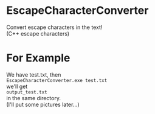 # EscapeCharacterConverter
Convert escape characters in the text!  
(C++ escape characters)
# For Example
We have test.txt, then  
`EscapeCharacterConverter.exe test.txt`  
we'll get  
`output_test.txt`  
in the same directory.  
(I'll put some pictures later...)
